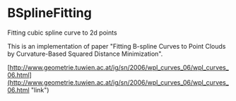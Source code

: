 BSplineFitting
==============

Fitting cubic spline curve to 2d points

This is an implementation of paper "Fitting B-spline Curves to Point Clouds
by Curvature-Based Squared Distance Minimization".

[http://www.geometrie.tuwien.ac.at/ig/sn/2006/wpl_curves_06/wpl_curves_06.html](http://www.geometrie.tuwien.ac.at/ig/sn/2006/wpl_curves_06/wpl_curves_06.html "link")

